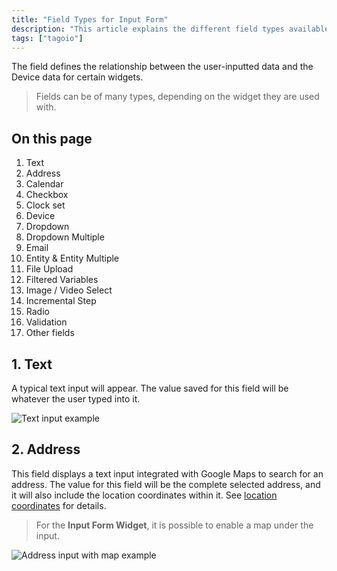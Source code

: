 ```yaml
---
title: "Field Types for Input Form"
description: "This article explains the different field types available for the Input Form widget in TagoIO, describing how each field behaves and what value it produces. It covers examples for Text and Address field types shown in the screenshot."
tags: ["tagoio"]
---
```

The field defines the relationship between the user-inputted data and the Device data for certain widgets.

> Fields can be of many types, depending on the widget they are used with.

## On this page
1. Text  
2. Address  
3. Calendar  
4. Checkbox  
5. Clock set  
6. Device  
7. Dropdown  
8. Dropdown Multiple  
9. Email  
10. Entity & Entity Multiple  
11. File Upload  
12. Filtered Variables  
13. Image / Video Select  
14. Incremental Step  
15. Radio  
16. Validation  
17. Other fields  

## 1. Text
A typical text input will appear. The value saved for this field will be whatever the user typed into it.

![Text input example](/docs_imagem/tagoio/field-types-for-input-form-2.gif)

## 2. Address
This field displays a text input integrated with Google Maps to search for an address. The value for this field will be the complete selected address, and it will also include the location coordinates within it. See [location coordinates](data-management/data-manipulation#location) for details.

> For the **Input Form Widget**, it is possible to enable a map under the input.

![Address input with map example](/docs_imagem/tagoio/field-types-for-input-form-2.gif)